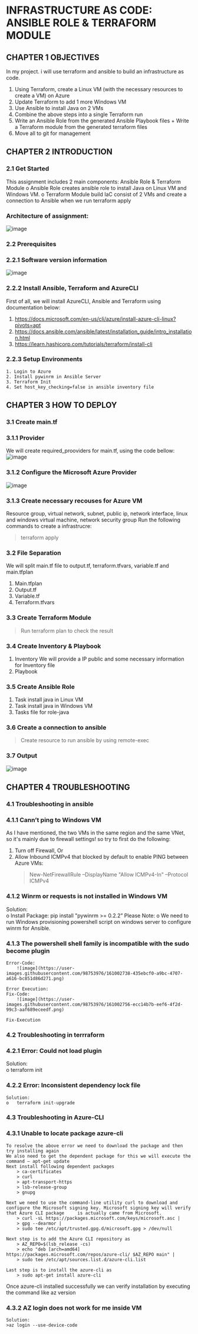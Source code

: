 # INFRASTRUCTURE AS CODE: ANSIBLE ROLE & TERRAFORM MODULE

## CHAPTER 1 	OBJECTIVES

In my project. i will use terraform and ansible to build an infrastructure as code.
  1.	Using Terraform, create a Linux VM (with the necessary resources to create a VM) on Azure
  2.	Update Terraform to add 1 more Windows VM
  3.	Use Ansible to install Java on 2 VMs 
  4.	Combine the above steps into a single Terraform run
  5.	Write an Ansible Role from the generated Ansible Playbook files + Write a Terraform module from the generated terraform files
  6.	Move all to git for management

## CHAPTER 2 	INTRODUCTION 

### 2.1	Get Started

This assignment includes 2 main components: Ansible Role & Terraform Module
  o	Ansible Role creates ansible role to install Java on Linux VM and Windows VM.
  o	Terraform Module build IaC consist of 2 VMs and create a connection to Ansible when we run terraform apply

### Architecture of assignment:
![image](https://user-images.githubusercontent.com/98753976/160995239-f572b8f7-6aa1-4b79-baec-43e437f2dc8f.png#gh-dark-mode-only)

### 2.2	Prerequisites
### 2.2.1	Software version information

![image](https://user-images.githubusercontent.com/98753976/160995898-0a9c3a43-3bd7-4e4a-a1de-ac857149ae98.png#gh-dark-mode-only)

### 2.2.2	Install Ansible, Terraform and AzureCLI

First of all, we will install AzureCLI, Ansible and Terraform using documentation below:
1.	https://docs.microsoft.com/en-us/cli/azure/install-azure-cli-linux?pivots=apt
2.	https://docs.ansible.com/ansible/latest/installation_guide/intro_installation.html
3.	https://learn.hashicorp.com/tutorials/terraform/install-cli

### 2.2.3	Setup Environments
	1. Login to Azure
	2. Install pywinrm in Ansible Server
	3. Terraform Init
	4. Set host_key_checking=false in ansible inventory file

## CHAPTER 3 	HOW TO DEPLOY
### 3.1	Create main.tf
### 3.1.1	Provider
 We will create required_prooviders for main.tf, using the code bellow: 
![image](https://user-images.githubusercontent.com/98753976/161001165-55bfe0bf-7684-4663-a3ed-fdd45791b2f7.png)


### 3.1.2	Configure the Microsoft Azure Provider
![image](https://user-images.githubusercontent.com/98753976/161001184-a96af59b-afed-4165-b15f-d6de2e8d238a.png)

### 3.1.3	Create necessary recouses for Azure VM

Resource group, virtual network, subnet, public ip, network interface, linux and windows virtual machine, network security group
Run the following commands to create a infrastrucre:
> terraform apply 

### 3.2	File Separation
We will split main.tf file to output.tf, terraform.tfvars, variable.tf and main.tfplan
  1. Main.tfplan
  2. Output.tf
  3. Variable.tf
  4. Terraform.tfvars
### 3.3 Create Terraform Module
> Run terraform plan to check the result

### 3.4	Create Inventory & Playbook
  1. Inventory
      We will provide a IP public and some necessary information for Inventory file
  2. Playbook
 
### 3.5	Create Ansible Role
  1. Task install java in Linux VM
  2. Task install java in Windows VM
  3.	Tasks file for role-java

### 3.6 Create a connection to ansible
  >Create resource to run ansible by using remote-exec
	
### 3.7 Output
![image](https://user-images.githubusercontent.com/98753976/161001784-feeeacc8-419f-4b4a-9ebf-57401f8136e5.png)


## CHAPTER 4 TROUBLESHOOTING

### 4.1	Troubleshooting in ansible

### 4.1.1 Cann’t ping to Windows VM

As I have mentioned, the two VMs in the same region and the same VNet, so it's mainly due to firewall settings! so try to first do the following:
1.	Turn off Firewall, Or
2.	Allow Inbound ICMPv4 that blocked by default to enable PING between Azure VMs: 
	> New-NetFirewallRule –DisplayName "Allow ICMPv4-In" –Protocol ICMPv4
	
### 4.1.2 Winrm or requests is not installed in Windows VM
Solution:  
o	Install Package: pip install "pywinrm >= 0.2.2”
Please Note: 
o	We need to run Windows provisioning powershell script on windows server to configure winrm for Ansible.

### 4.1.3 The powershell shell family is incompatible with the sudo become plugin
	Error-Code:
		![image](https://user-images.githubusercontent.com/98753976/161002738-435ebcf0-a9bc-4707-a616-bc851d86d271.png)

	Error Execution:
	Fix-Code:
		![image](https://user-images.githubusercontent.com/98753976/161002756-ecc14b7b-eef6-4f2d-99c3-aaf689eceedf.png)

	Fix-Execution


### 4.2	Troubleshooting in terrraform
### 4.2.1 Error: Could not load plugin
Solution:  
o	terraform init

### 4.2.2 Error: Inconsistent dependency lock file
	Solution:  
	o	terraform init-upgrade

### 4.3	Troubleshooting in Azure-CLI
### 4.3.1 Unable to locate package azure-cli
	To resolve the above error we need to download the package and then try installing again
	We also need to get the dependent package for this we will execute the command – apt-get update
	Next install following dependent packages
		> ca-certificates
		> curl
		> apt-transport-https
		> lsb-release-group
		> gnupg

	Next we need to use the command-line utility curl to download and configure the Microsoft signing key. Microsoft signing key will verify that Azure CLI package 	is actually came from Microsoft.
		> curl -sL https://packages.microsoft.com/keys/microsoft.asc |
		> gpg --dearmor |
		> sudo tee /etc/apt/trusted.gpg.d/microsoft.gpg > /dev/null

	Next step is to add the Azure CLI repository as
		> AZ_REPO=$(lsb_release -cs)
		> echo "deb [arch=amd64] https://packages.microsoft.com/repos/azure-cli/ $AZ_REPO main" |
		> sudo tee /etc/apt/sources.list.d/azure-cli.list

	Last step is to install the azure-cli as
		> sudo apt-get install azure-cli
	
Once azure-cli installed successfully we can verify installation by executing the command like az version
 
### 4.3.2 AZ login does not work for me inside VM
 	Solution:  
	>az login --use-device-code
 





